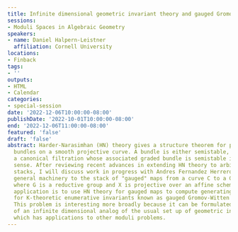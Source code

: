 ```yaml
---
title: Infinite dimensional geometric invariant theory and gauged Gromov-Witten theory.
sessions:
- Moduli Spaces in Algebraic Geometry
speakers:
- name: Daniel Halpern-Leistner
  affiliation: Cornell University
locations:
- Finback
tags:
- ''
outputs:
- HTML
- Calendar
categories:
- special-session
date: '2022-12-06T10:00:00-08:00'
publishDate: '2022-10-01T10:00:00-08:00'
end: '2022-12-06T11:00:00-08:00'
featured: 'false'
draft: 'false'
abstract: Harder-Narasimhan (HN) theory gives a structure theorem for principal G
  bundles on a smooth projective curve. A bundle is either semistable, or it admits
  a canonical filtration whose associated graded bundle is semistable in a graded
  sense. After reviewing recent advances in extending HN theory to arbitrary algebraic
  stacks, I will discuss work in progress with Andres Fernandez Herrero to apply this
  general machinery to the stack of "gauged" maps from a curve C to a G-scheme X,
  where G is a reductive group and X is projective over an affine scheme. Our main
  application is to use HN theory for gauged maps to compute generating functions
  for K-theoretic enumerative invariants known as gauged Gromov-Witten invariants.
  This problem is interesting more broadly because it can be formulated as an example
  of an infinite dimensional analog of the usual set up of geometric invariant theory,
  which has applications to other moduli problems.
---
```


